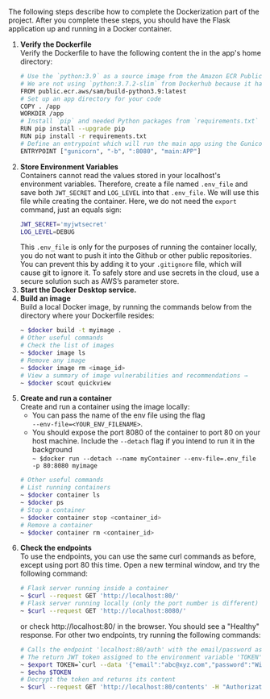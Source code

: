 The following steps describe how to complete the Dockerization part of the project. After you complete these steps, you should have the Flask application up and running in a Docker container. <br>

1. **Verify the Dockerfile** <br>
    Verify the Dockerfile to have the following content the in the app's home directory:
    ```bash
    # Use the `python:3.9` as a source image from the Amazon ECR Public Gallery, because I upgraded my local requirements file
    # We are not using `python:3.7.2-slim` from Dockerhub because it has put a  pull rate limit. 
    FROM public.ecr.aws/sam/build-python3.9:latest
    # Set up an app directory for your code
    COPY . /app
    WORKDIR /app
    # Install `pip` and needed Python packages from `requirements.txt`
    RUN pip install --upgrade pip
    RUN pip install -r requirements.txt
    # Define an entrypoint which will run the main app using the Gunicorn WSGI server.
    ENTRYPOINT ["gunicorn", "-b", ":8080", "main:APP"]
    ```
2. **Store Environment Variables** <br>
    Containers cannot read the values stored in your localhost's environment variables. Therefore, create a file named `.env_file` and save both `JWT_SECRET` and `LOG_LEVEL` into that `.env_file`. We will use this file while creating the container. Here, we do not need the `export` command, just an equals sign:
    ```bash
    JWT_SECRET='myjwtsecret'
    LOG_LEVEL=DEBUG
    ```
    This `.env_file` is only for the purposes of running the container locally, you do not want to push it into the Github or other public repositories. You can prevent this by adding it to your `.gitignore` file, which will cause git to ignore it. To safely store and use secrets in the cloud, use a secure solution such as AWS’s parameter store.
3. **Start the Docker Desktop service.**
4. **Build an image** <br>
    Build a local Docker image, by running the commands below from the directory where your Dockerfile resides:
    ```bash
    ~ $docker build -t myimage .
    # Other useful commands
    # Check the list of images
    ~ $docker image ls
    # Remove any image
    ~ $docker image rm <image_id>
    # View a summary of image vulnerabilities and recommendations → 
    ~ $docker scout quickview
    ```
5. **Create and run a container** <br>
    Create and run a container using the image locally:
    - You can pass the name of the env file using the flag <br>
        `--env-file=<YOUR_ENV_FILENAME>`.
    - You should expose the port 8080 of the container to port 80 on your host machine. Include the `--detach` flag if you intend to run it in the background <br>
    `~ $docker run --detach --name myContainer --env-file=.env_file -p 80:8080 myimage`
    ```bash
    # Other useful commands
    # List running containers
    ~ $docker container ls
    ~ $docker ps
    # Stop a container
    ~ $docker container stop <container_id>
    # Remove a container
    ~ $docker container rm <container_id>
    ```
6. **Check the endpoints** <br>
    To use the endpoints, you can use the same curl commands as before, except using port 80 this time. Open a new terminal window, and try the following command:
    ```bash
    # Flask server running inside a container
    ~ $curl --request GET 'http://localhost:80/'
    # Flask server running locally (only the port number is different)
    ~ $curl --request GET 'http://localhost:8080/'
    ```
    or check http://localhost:80/ in the browser. You should see a "Healthy" response. For other two endpoints, try running the following commands:
    ```bash
    # Calls the endpoint 'localhost:80/auth' with the email/password as the message body. 
    # The return JWT token assigned to the environment variable 'TOKEN' 
    ~ $export TOKEN=`curl --data '{"email":"abc@xyz.com","password":"WindowsPwd"}' --header "Content-Type: application/json" -X POST localhost:80/auth  | jq -r '.token'`
    ~ $echo $TOKEN
    # Decrypt the token and returns its content
    ~ $curl --request GET 'http://localhost:80/contents' -H "Authorization: Bearer ${TOKEN}" | jq .
    ```